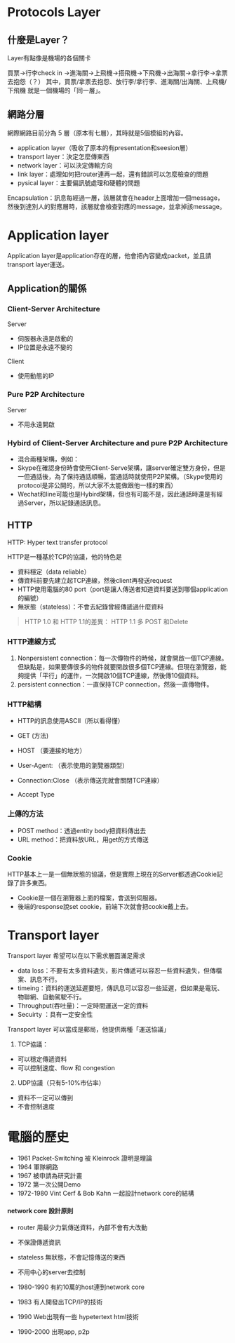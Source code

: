 
# Protocols Layer

## 什麼是Layer？

Layer有點像是機場的各個關卡

買票->行李check in ->進海關->上飛機->搭飛機->下飛機->出海關->拿行李->拿票去抱怨（？）
其中，買票/拿票去抱怨、放行李/拿行李、進海關/出海關、上飛機/下飛機 就是一個機場的「同一層」。

## 網路分層

網際網路目前分為 5 層（原本有七層），其時就是5個模組的內容。

- application layer（吸收了原本的有presentation和seesion層）
- transport layer：決定怎麼傳東西
- network layer：可以決定傳輸方向
- link layer：處理如何把router連再一起，還有錯誤可以怎麼檢查的問題
- pysical layer：主要偏訊號處理和硬體的問題

Encapsulation：訊息每經過一層，該層就會在header上面增加一個message，然後到達別人的對應層時，該層就會檢查對應的message，並拿掉該message。

# Application layer

 Application layer是application存在的層，他會把內容變成packet，並且請transport layer運送。

## Application的關係

### Client-Server Architecture

Server
- 伺服器永遠是啟動的
- IP位置是永遠不變的

Client
- 使用動態的IP

### Pure P2P Architecture

Server
- 不用永遠開啟

### Hybird of Client-Server Architecture and pure P2P Architecture

- 混合兩種架構，例如：
- Skype在確認身份時會使用Client-Serve架構，讓server確定雙方身份，但是一但通話後，為了保持通話順暢，當通話時就使用P2P架構。（Skype使用的protocol是非公開的，所以大家不太能做跟他一樣的東西）
- Wechat和line可能也是Hybird架構，但也有可能不是，因此通話時還是有經過Server，所以紀錄通話訊息。

## HTTP 

HTTP: Hyper text transfer protocol 

HTTP是一種基於TCP的協議，他的特色是

- 資料穩定（data reliable）
- 傳資料前要先建立起TCP連線，然後client再發送request
- HTTP使用電腦的80 port（port是讓人傳送者知道資料要送到哪個application的編號）
- 無狀態（stateless）：不會去紀錄曾經傳遞過什麼資料

>HTTP 1.0 和 HTTP 1.1的差異： HTTP 1.1 多 POST 和Delete

### HTTP連線方式 

1. Nonpersistent connection：每一次傳物件的時候，就會開啟一個TCP連線。但缺點是，如果要傳很多的物件就要開啟很多個TCP連線。但現在瀏覽器，能夠提供「平行」的運作，一次開啟10個TCP連線，然後傳10個資料。
2. persistent connection：一直保持TCP connection，然後一直傳物件。

### HTTP結構

- HTTP的訊息使用ASCII（所以看得懂）

- GET   (方法)
- HOST （要連接的地方）
- User-Agent:  （表示使用的瀏覽器類型）
- Connection:Close （表示傳送完就會關閉TCP連線）
- Accept Type 

### 上傳的方法

- POST method：透過entity body把資料傳出去
- URL method：把資料放URL，用get的方式傳送

### Cookie

HTTP基本上一是一個無狀態的協議，但是實際上現在的Server都透過Cookie記錄了許多東西。
- Cookie是一個在瀏覽器上面的檔案，會送到伺服器。
- 後端的response說set cookie，前端下次就會把cookie戴上去。

# Transport layer

Transport layer 希望可以在以下需求層面滿足需求

- data loss：不要有太多資料遺失，影片傳遞可以容忍一些資料遺失，但傳檔案、訊息不行。
- timeing：資料的運送延遲要短，傳訊息可以容忍一些延遲，但如果是電玩、物聯網、自動駕駛不行。
- Throughput(吞吐量)：一定時間運送一定的資料
- Secuirty ：具有一定安全性

Transport layer 可以當成是郵局，他提供兩種「運送協議」

 1. TCP協議：
  - 可以穩定傳遞資料
  - 可以控制速度、flow 和 congestion

 2. UDP協議（只有5-10%市佔率）
  - 資料不一定可以傳到
  - 不會控制速度



# 電腦的歷史

- 1961 Packet-Switching 被 Kleinrock 證明是理論
- 1964 軍隊網路
- 1967 被申請為研究計畫
- 1972 第一次公開Demo
- 1972-1980 Vint Cerf & Bob Kahn 一起設計network core的結構

#### network core 設計原則
  - router 用最少力氣傳送資料，內部不會有大改動
  - 不保證傳遞資訊
  - stateless 無狀態，不會記憶傳送的東西
  - 不用中心的server去控制

- 1980-1990 有約10萬的host連到network core
- 1983 有人開發出TCP/IP的技術
- 1990 Web出現有一些 hypetertext html技術
- 1990-2000 出現app, p2p
